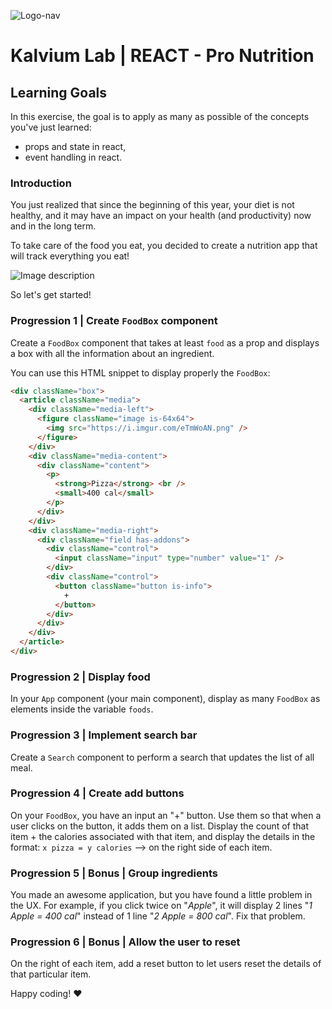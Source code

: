 
![Logo-nav](https://s3.ap-south-1.amazonaws.com/kalvi-education.github.io/front-end-web-development/Kalvium-Logo.png)

# Kalvium Lab | REACT - Pro Nutrition

## Learning Goals

In this exercise, the goal is to apply as many as possible of the concepts you've just learned:

- props and state in react,
- event handling in react.

### Introduction

You just realized that since the beginning of this year, your diet is not healthy, and it may have an impact on your health (and productivity) now and in the long term.

To take care of the food you eat, you decided to create a nutrition app that will track everything you eat!

![Image description](https://s3.ap-south-1.amazonaws.com/kalvi-education.github.io/front-end-web-development/nutrition-react.gif)

So let's get started!

### Progression 1 | Create `FoodBox` component

Create a `FoodBox` component that takes at least `food` as a prop and displays a box with all the information about an ingredient.

You can use this HTML snippet to display properly the `FoodBox`:

```html
<div className="box">
  <article className="media">
    <div className="media-left">
      <figure className="image is-64x64">
        <img src="https://i.imgur.com/eTmWoAN.png" />
      </figure>
    </div>
    <div className="media-content">
      <div className="content">
        <p>
          <strong>Pizza</strong> <br />
          <small>400 cal</small>
        </p>
      </div>
    </div>
    <div className="media-right">
      <div className="field has-addons">
        <div className="control">
          <input className="input" type="number" value="1" />
        </div>
        <div className="control">
          <button className="button is-info">
            +
          </button>
        </div>
      </div>
    </div>
  </article>
</div>
```


### Progression 2 | Display food

In your `App` component (your main component), display as many `FoodBox` as elements inside the variable `foods`.


### Progression 3 | Implement search bar

Create a `Search` component to perform a search that updates the list of all meal.


### Progression 4 | Create add buttons

On your `FoodBox`, you have an input an "+" button. Use them so that when a user clicks on the button, it adds them on a list. Display the count of that item + the calories associated with that item, and display the details in the format: `x pizza = y calories` --> on the right side of each item.


### Progression 5 | Bonus | Group ingredients

You made an awesome application, but you have found a little problem in the UX. For example, if you click twice on "_Apple_", it will display 2 lines "_1 Apple = 400 cal_" instead of 1 line "_2 Apple = 800 cal_". Fix that problem.

### Progression 6 | Bonus | Allow the user to reset

On the right of each item, add a reset button to let users reset the details of that particular item.

Happy coding! :heart:


